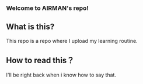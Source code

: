 ### Welcome to AIRMAN's repo!

## What is this?
This repo is a repo where I upload my learning routine.

## How to read this？
I'll be right back when i know how to say that.